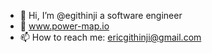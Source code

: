 - 👋 Hi, I’m @egithinji a software engineer
- :rocket: www.power-map.io
- 📫 How to reach me: ericgithinji@gmail.com

<!---
egithinji/egithinji is a ✨ special ✨ repository because its `README.md` (this file) appears on your GitHub profile.
You can click the Preview link to take a look at your changes.
--->
